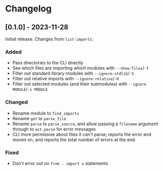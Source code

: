 Changelog
=========

[0.1.0] - 2023-11-28
--------------------

Initial release. Changes from `list-imports`:

### Added

- Pass directories to the CLI directly
- See which files are importing which modules with `--show-files`/`-f`
- Filter out standard library modules with `--ignore-stdlib`/`-S`
- Filter out relative imports with `--ignore-relative`/`-R`
- Filter out selected modules (and their submodules) with
  `--ignore MODULE`/`-i MODULE`

### Changed

- Rename module to `find_imports`
- Rename `get` to `parse_file`
- Rename `parse` to `parse_source`, and allow passing a `filename` argument
  through to `ast.parse` for error messages
- CLI more permissive about files it can't parse; reports the error and moves
  on, and reports the total number of errors at the end.

### Fixed

- Don't error out on `from . import x` statements
